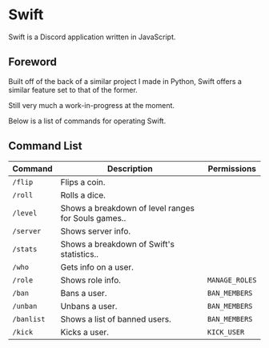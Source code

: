 # Swift
Swift is a Discord application written in JavaScript.

## Foreword

Built off of the back of a similar project I made in Python, Swift offers a similar feature set to that of the former.

Still very much a work-in-progress at the moment.

Below is a list of commands for operating Swift.

## Command List

| Command | Description | Permissions |
| --- | --- | --- |
| `/flip` | Flips a coin. | 
| `/roll` | Rolls a dice. |
| `/level` | Shows a breakdown of level ranges for Souls games.. |
| `/server` | Shows server info. |
| `/stats` | Shows a breakdown of Swift's statistics.. |
| `/who` | Gets info on a user. |
| `/role` | Shows role info. | `MANAGE_ROLES` |
| `/ban` | Bans a user. | `BAN_MEMBERS` |
| `/unban` | Unbans a user. | `BAN_MEMBERS` |
| `/banlist` | Shows a list of banned users. | `BAN_MEMBERS` |
| `/kick` | Kicks a user. | `KICK_USER` |
